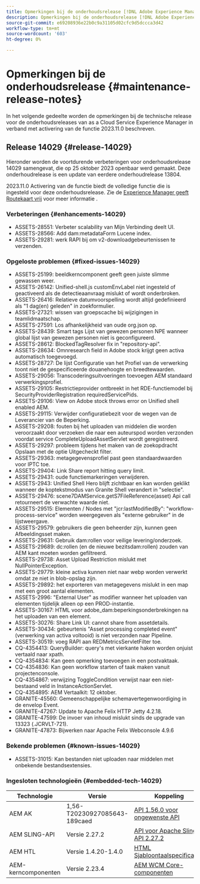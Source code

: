 ```yaml
---
title: Opmerkingen bij de onderhoudsrelease [!DNL Adobe Experience Manager] as a Cloud Service gekoppeld aan activering van 2023.11.0-functies.
description: Opmerkingen bij de onderhoudsrelease [!DNL Adobe Experience Manager] as a Cloud Service gekoppeld aan activering van 2023.11.0-functies.
source-git-commit: e69208936e22b0c9a31105d02cfc9d5dccca3d42
workflow-type: tm+mt
source-wordcount: '603'
ht-degree: 0%

---
```


# Opmerkingen bij de onderhoudsrelease {#maintenance-release-notes}

In het volgende gedeelte worden de opmerkingen bij de technische release voor de onderhoudsreleases van as a Cloud Service Experience Manager in verband met activering van de functie 2023.11.0 beschreven.

## Release 14029 {#release-14029}

Hieronder worden de voortdurende verbeteringen voor onderhoudsrelease 14029 samengevat, die op 25 oktober 2023 openbaar werd gemaakt. Deze onderhoudrelease is een update van eerdere onderhoudrelease 13804.

2023.11.0 Activering van de functie biedt de volledige functie die is ingesteld voor deze onderhoudsrelease. Zie de [Experience Manager geeft Routekaart vrij](https://experienceleague.adobe.com/docs/experience-manager-release-information/aem-release-updates/update-releases-roadmap.html) voor meer informatie .

### Verbeteringen {#enhancements-14029}

* ASSETS-28551: Verbeter scalability van Mijn Verbinding deelt UI.
* ASSETS-28566: Add dam:metadataForm Lucene index.
* ASSETS-29281: werk RAPI bij om v2-downloadgebeurtenissen te verzenden.

### Opgeloste problemen {#fixed-issues-14029}

* ASSETS-25199: beeldkerncomponent geeft geen juiste slimme gewassen weer.
* ASSETS-26142: Unified-shell.js customEnvLabel niet ingesteld of geactiveerd als de detectieaanvraag mislukt of wordt onderbroken.
* ASSETS-26416: Relatieve datumvoorspelling wordt altijd gedefinieerd als &quot;1 dag(en) geleden&quot; in zoekformulier.
* ASSETS-27321: wissen van groepscache bij wijzigingen in teamlidmaatschap.
* ASSETS-27591: Los afhankelijkheid van oude org.json op.
* ASSETS-28439: Smart tags Lijst van gewezen personen NPE wanneer global lijst van gewezen personen niet is geconfigureerd.
* ASSETS-28612: BlockedTagResolver fix in &quot;repository-api&quot;.
* ASSETS-28634: Omnresearch field in Adobe stock krijgt geen activa automatisch toegevoegd.
* ASSETS-28727: De lijst Configuratie van het Profiel van de verwerking toont niet de gespecificeerde douanehoogte en breedtewaarden.
* ASSETS-29056: Transcoderingsuitvoeringen toevoegen AEM standaard verwerkingsprofiel.
* ASSETS-29105: Restrictieprovider ontbreekt in het RDE-functiemodel bij SecurityProviderRegistration requiredServicePids.
* ASSETS-29106: View on Adobe stock throws error on Unified shell enabled AEM.
* ASSETS-29115: Verwijder configuratiebezit voor de wegen van de Leverancier van de Beperking.
* ASSETS-29208: fouten bij het uploaden van middelen die worden veroorzaakt door verzoeken die naar een auteurspod worden verzonden voordat service CompleteUploadAssetServlet wordt geregistreerd.
* ASSETS-29297: probleem tijdens het maken van de zoekopdracht Opslaan met de optie Uitgecheckt filter.
* ASSETS-29363: metagegevensprofiel past geen standaardwaarden voor IPTC toe.
* ASSETS-29404: Link Share report hitting query limit.
* ASSETS-29431: oude functiemarkeringen verwijderen.
* ASSETS-2943: Unified Shell Hero blijft zichtbaar en kan worden geklikt wanneer de koptekstmodus van Granite Shell verandert in &quot;selectie&quot;.
* ASSETS-29476: scene7DAMService.getS7FileReference(asset) Api call retourneert de verwachte waarde niet.
* ASSETS-29515: Elementen / Nodes met &quot;jcr:lastModifiedBy&quot;: &quot;workflow-process-service&quot; worden weergegeven als &quot;externe gebruiker&quot; in de lijstweergave.
* ASSETS-29579: gebruikers die geen beheerder zijn, kunnen geen Afbeeldingsset maken.
* ASSETS-29631: Gebruik dam:rollen voor veilige levering/onderzoek.
* ASSETS-29689: dc:rollen (en de nieuwe bezitsdam:rollen) zouden van AEM kant moeten worden gefiltreerd.
* ASSETS-29738: Asset Upload Restriction mislukt met NullPointerException.
* ASSETS-29779: kleine activa kunnen niet naar webp worden verwerkt omdat ze niet in blob-opslag zijn.
* ASSETS-29892: het exporteren van metagegevens mislukt in een map met een groot aantal elementen.
* ASSETS-2996: &quot;External User&quot; as modifier wanneer het uploaden van elementen tijdelijk alleen op een PROD-instantie.
* ASSETS-30167: HTML voor adobe_dam:beperkingsonderbrekingen na het uploaden van een element.
* ASSETS-30276: Share Link UI: cannot share from assetdetails.
* ASSETS-30434: gebeurtenis &quot;Asset processing completed event&quot; (verwerking van activa voltooid) is niet verzonden naar Pipeline.
* ASSETS-30519: voeg RAPI aan REDMetricsServletFilter toe.
* CQ-4354413: QueryBuilder: query&#39;s met vierkante haken worden onjuist vertaald naar xpath.
* CQ-4354834: Kan geen opmerking toevoegen in een postvaktaak.
* CQ-4354836: Kan geen workflow starten of taak maken vanuit projectenconsole.
* CQ-4354867: verwijzing ToggleCondition verwijst naar een niet-bestaand veld in InstanceActionServlet.
* CQ-4354895: AEM Vertaalkit: 12 oktober.
* GRANITE-45560: Gemeenschappelijke schemavertegenwoordiging in de envelop Event.
* GRANITE-47267: Update to Apache Felix HTTP Jetty 4.2.18.
* GRANITE-47599: De invoer van inhoud mislukt sinds de upgrade van 13323 (.JCRVLT-721).
* GRANITE-47873: Bijwerken naar Apache Felix Webconsole 4.9.6

### Bekende problemen {#known-issues-14029}

* ASSETS-31015: Kan bestanden niet uploaden naar middelen met onbekende bestandsextensies.

### Ingesloten technologieën {#embedded-tech-14029}

| Technologie | Versie | Koppeling |
|---|---|---|
| AEM AK | 1,56-T20230927085643-189caed | [API 1.56.0 voor ongewenste API](https://www.javadoc.io/doc/org.apache.jackrabbit/oak-api/1.56.0/index.html) |
| AEM SLING-API | Versie 2.27.2 | [API voor Apache Sling API 2.27.2](https://www.javadoc.io/doc/org.apache.sling/org.apache.sling.api/latest/index.html) |
| AEM HTL | Versie 1.4.20-1.4.0 | [HTML Sjabloontaalspecificaties](https://github.com/adobe/htl-spec) |
| AEM-kerncomponenten | Versie 2.23.4 | [AEM WCM Core-componenten](https://github.com/adobe/aem-core-wcm-components) |
